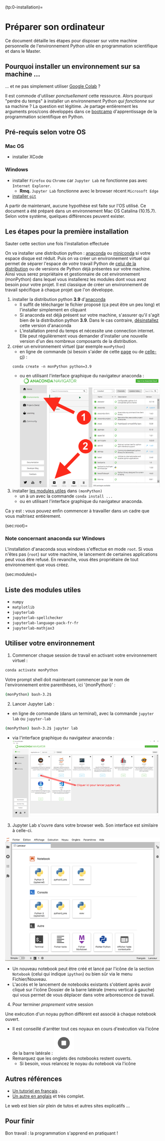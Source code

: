 (tp:0-installation)=
# Préparer son ordinateur

Ce document détaille les étapes pour disposer sur votre machine personnelle de l'environnement Python utile en programmation scientifique et dans le Master.

## Pourquoi installer un environnement sur sa machine ...

... et ne pas simplement utiliser [Google Colab](https://colab.research.google.com/?hl=fr) ?

Il est commode d'utiliser _ponctuellement_ cette ressource. 
Alors pourquoi  "perdre du temps" à installer un environnement Python _qui fonctionne_ sur sa machine ? 
La question est légitime. 
Je partage entièrement les arguments pros/cons développés dans ce [bootcamp](http://justinbois.github.io/bootcamp/2020_fsri/lessons/l00_configuring_your_computer.html#Why-install-on-my-own-machine?) d'apprentissage de la programmation scientifique en Python.

## Pré-requis selon votre OS

### Mac OS

- installer XCode

### Windows

- installer `Firefox` ou `Chrome` car `Jupyter Lab` ne fonctionne pas avec `Internet Explorer`. 
    - **Rmq.** `Jupyter Lab` fonctionne avec le browser récent `Microsoft Edge` 
- [installer `git`](https://gitforwindows.org)

A partir de maintenant, aucune hypothèse est faite sur l'OS utilisé.
Ce document a été préparé dans un environnement Mac OS Catalina (10.15.7).
Selon votre système, quelques différences peuvent exister.

## Les étapes pour la première installation

Sauter cette section une fois l'installation effectuée

On va installer une distribution python : [anaconda](https://www.anaconda.com/) ou [miniconda](https://docs.conda.io/en/latest/miniconda.html) si votre espace disque est réduit.
Puis on va créer un environnement virtuel qui permet de séparer l'espace de _votre_ travail Python de [celui de la distribution](sec:root) ou de versions de Python déjà présentes sur votre machine. 
Ainsi vous serez propriétaire et gestionnaire de cet environnement (monPython) dans lequel vous installerez les modules dont vous avez besoin pour votre projet.
Il est classique de créer un environnement de travail spécifique à chaque projet que l'on développe.

1. installer la distribution python **3.9** d'[anaconda](https://www.anaconda.com/products/distribution)  
    - Il suffit de télécharger le fichier proposé (ça peut être un peu long) et l'installer simplement en cliquant
    - Si anaconda est déjà présent sur votre machine, s'assurer qu'il s'agit bien de la distribution python **3.9**. Dans le cas contraire, [désinstallez](https://docs.anaconda.com/anaconda/install/uninstall/) cette version d'anaconda 
    - L'installation prend du temps et nécessite une connection internet. Elle peut régulièrement vous demander d'installer une nouvelle version d'un des nombreux composants de la distribution.
2. créer un environnement virtuel (par exemple `monPython`) 
    - en ligne de commande (si besoin s'aider de cette [page](https://www.pythoniste.fr/anaconda/les-environnements-virtuels-en-python-avec-anaconda/) ou de [celle-ci](https://fr.acervolima.com/configurer-un-environnement-virtuel-pour-python-a-laide-danaconda/)) :
    ```shell
    conda create -n monPython python=3.9
    ```  
    - ou en utilisant l'interface graphique du navigateur anaconda :
    ![creer environnement via navigateur](fig/navigator-create-environment.png)
3. installer [les modules utiles](sec:modules) dans `(monPython)`
    - un à un avec la commande `conda install ...`
    - ou en utilisant l'interface graphique du navigateur anaconda.
    
Ca y est : vous pouvez enfin commencer à travailler dans un cadre que vous maîtrisez entièrement.

(sec:root)=
### Note concernant anaconda sur Windows

L'installation d'anaconda sous windows s'effectue en mode `root`. 
Si vous n'êtes pas (`root`) sur votre machine, le lancement de certaines applications peut vous être refusé.
En revanche, vous êtes propriétaire de tout environnement que vous créez.


(sec:modules)=
## Liste des modules utiles

- `numpy`
- `matplotlib`
- `jupyterlab`
- `jupyterlab-spellchecker`
- `jupyterlab-language-pack-fr-fr`
- `jupyterlab-mathjax3`

## Utiliser votre environnement

1. Commencer chaque session de travail en activant votre environnement virtuel :

```bash
conda activate monPython
```

Votre prompt shell doit maintenant commencer par le nom de l'environnement entre parenthèses, ici '(monPython)' :

```bash
(monPython) bash-3.2$ 
```

2. Lancer Jupyter Lab :  
- en ligne de commande (dans un terminal), avec la commande `jupyter lab` ou `jupyter-lab` 
```bash
(monPython) bash-3.2$ jupyter lab
```
- via l'interface graphique du navigateur anaconda :
![jupyterlab par anaconda](fig/anaconda-jupyterlab.png)


3. Jupyter Lab s'ouvre dans votre browser web. Son interface est similaire à celle-ci.

![accueil Jupyter Lab](./fig/accueilJlab.png)

- Un nouveau notebook peut être créé et lancé par l'icône de la section `Notebook`  (celui qui indique `ipython`) ou bien sûr via le menu Fichier/Nouveau.
- L'accès et le lancement de notebooks existants s'obtient après avoir cliqué sur l'icône Dossier de la barre latérale (menu vertical à gauche) qui vous permet de vous déplacer dans votre arborescence de travail.

4. Pour terminer _proprement_ votre session 

Une exécution d'un noyau python différent est associé à chaque notebook ouvert.  

- Il est conseillé d'arrêter tout ces noyaux en cours d'exécution via l'icône de la barre latérale : ![icone noyau](./fig/iconenoyaux.png)   
- Remarquez que les onglets des notebooks restent ouverts. 
    - Si besoin, vous relancez le noyau du notebook via l'icône  

## Autres références 

- [Un tutoriel en français](https://zestedesavoir.com/tutoriels/1448/installer-un-environnement-de-developpement-python-avec-conda/) .
- [Un autre en anglais](https://www.dataquest.io/blog/installing-python-on-mac/) et très complet.

Le web est bien sûr plein de tutos et autres sites explicatifs ...

## Pour finir

Bon travail : la programmation s'apprend en pratiquant !


